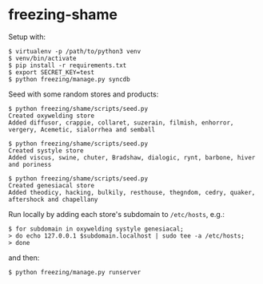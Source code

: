 freezing-shame
==============

Setup with:
```
$ virtualenv -p /path/to/python3 venv
$ venv/bin/activate
$ pip install -r requirements.txt
$ export SECRET_KEY=test
$ python freezing/manage.py syncdb
```

Seed with some random stores and products:
```
$ python freezing/shame/scripts/seed.py
Created oxywelding store
Added diffusor, crappie, collaret, suzerain, filmish, enhorror, vergery, Acemetic, sialorrhea and semball

$ python freezing/shame/scripts/seed.py 
Created systyle store
Added viscus, swine, chuter, Bradshaw, dialogic, rynt, barbone, hiver and poriness

$ python freezing/shame/scripts/seed.py 
Created genesiacal store
Added theodicy, hacking, bulkily, resthouse, thegndom, cedry, quaker, aftershock and chapellany
```

Run locally by adding each store's subdomain to `/etc/hosts`, e.g.:
```
$ for subdomain in oxywelding systyle genesiacal;
> do echo 127.0.0.1 $subdomain.localhost | sudo tee -a /etc/hosts;
> done
```

and then:
```
$ python freezing/manage.py runserver
```
